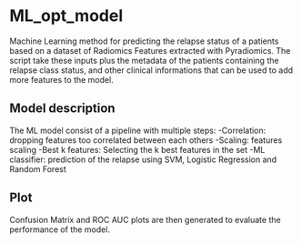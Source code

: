 # ML_opt_model
Machine Learning method for predicting the relapse status of a patients based on a dataset of Radiomics Features extracted with Pyradiomics.
The script take these inputs plus the metadata of the patients containing the relapse class status, and other clinical informations
that can be used to add more features to the model.
## Model description
The ML model consist of a pipeline with multiple steps:
-Correlation: dropping features too correlated between each others
-Scaling: features scaling
-Best k features: Selecting the k best features in the set
-ML classifier: prediction of the relapse using SVM, Logistic Regression and Random Forest
## Plot
Confusion Matrix and ROC AUC plots are then generated to evaluate the performance of the model.
